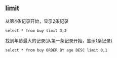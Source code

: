 ## limit

从第4条记录开始，显示2条记录

    select * from buy limit 3,2

找到年龄最大的记录(从第一条记录开始，显示1条记录)

    select * from buy ORDER BY age DESC limit 0,1

